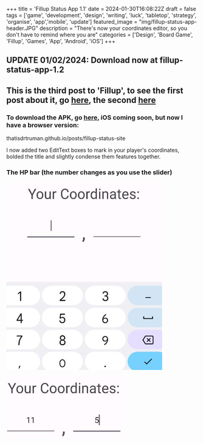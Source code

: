 +++
title = 'Fillup Status App 1.1'
date = 2024-01-30T16:08:22Z
draft = false
tags = ['game', 'development', 'design', 'writing', 'luck', 'tabletop', 'strategy', 'organise', 'app','mobile', 'update']
featured_image = "img/fillup-status-app-header.JPG"
description = "There's now your coordinates editor, so you don't have to remind where you are"
categories = ['Design', 'Board Game', 'Fillup', 'Games', 'App', 'Android', 'iOS']
+++
## UPDATE 01/02/2024: Download now at fillup-status-app-1.2
## This is the third post to 'Fillup', to see the first post about it, go [here](/posts/fillup), the second [here](/posts/fillup-status-app)

### To download the APK, go [here](/posts/fillup-status-app-1.2), iOS coming soon, but now I have a browser version:
thatisdrtruman.github.io/posts/fillup-status-site

I now added two EditText boxes to mark in your player's coordinates, bolded the title and slightly condense them features together.

### The HP bar (the number changes as you use the slider)
![coordinates](/img/coordinates.JPG)

![Change the textbox to put in your numbers](/img/coordinates2.JPG)

